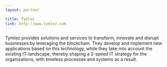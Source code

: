 ```yaml
---
layout: partner

title: Tymlez
link: http://www.tymlez.com
---
```


Tymlez provides solutions and services to transform, innovate and disrupt businesses by leveraging the blockchain. They develop and implement new applications based on this technology, while they take into account the existing IT-landscape, thereby shaping a 2-speed IT strategy for the organizations, with timeless processes and systems as a result.
